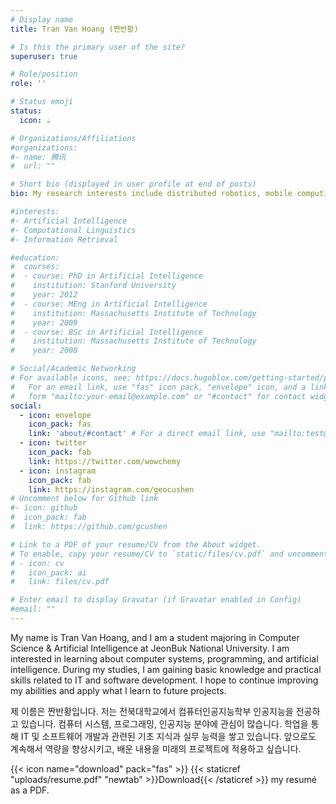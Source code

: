 ```yaml
---
# Display name
title: Tran Van Hoang (짠반황)

# Is this the primary user of the site?
superuser: true

# Role/position
role: ''

# Status emoji
status:
  icon: ☕️

# Organizations/Affiliations
#organizations:
#- name: 腾讯
#  url: ""

# Short bio (displayed in user profile at end of posts)
bio: My research interests include distributed robotics, mobile computing and programmable matter.

#interests:
#- Artificial Intelligence
#- Computational Linguistics
#- Information Retrieval

#education:
#  courses:
#  - course: PhD in Artificial Intelligence
#    institution: Stanford University
#    year: 2012
#  - course: MEng in Artificial Intelligence
#    institution: Massachusetts Institute of Technology
#    year: 2009
#  - course: BSc in Artificial Intelligence
#    institution: Massachusetts Institute of Technology
#    year: 2008

# Social/Academic Networking
# For available icons, see: https://docs.hugoblox.com/getting-started/page-builder/#icons
#   For an email link, use "fas" icon pack, "envelope" icon, and a link in the
#   form "mailto:your-email@example.com" or "#contact" for contact widget.
social:
  - icon: envelope
    icon_pack: fas
    link: 'about/#contact' # For a direct email link, use "mailto:test@example.org".
  - icon: twitter
    icon_pack: fab
    link: https://twitter.com/wowchemy
  - icon: instagram
    icon_pack: fab
    link: https://instagram.com/geocushen
# Uncomment below for Github link
#- icon: github
#  icon_pack: fab
#  link: https://github.com/gcushen

# Link to a PDF of your resume/CV from the About widget.
# To enable, copy your resume/CV to `static/files/cv.pdf` and uncomment the lines below.
# - icon: cv
#   icon_pack: ai
#   link: files/cv.pdf

# Enter email to display Gravatar (if Gravatar enabled in Config)
#email: ""
---
```


My name is Tran Van Hoang, and I am a student majoring in Computer Science & Artificial Intelligence at JeonBuk National University. I am interested in learning about computer systems, programming, and artificial intelligence. During my studies, I am gaining basic knowledge and practical skills related to IT and software development. I hope to continue improving my abilities and apply what I learn to future projects.

제 이름은 짠반황입니다. 저는 전북대학교에서 컴퓨터인공지능학부 인공지능을 전공하고 있습니다. 컴퓨터 시스템, 프로그래밍, 인공지능 분야에 관심이 많습니다. 학업을 통해 IT 및 소프트웨어 개발과 관련된 기초 지식과 실무 능력을 쌓고 있습니다. 앞으로도 계속해서 역량을 향상시키고, 배운 내용을 미래의 프로젝트에 적용하고 싶습니다.

{{< icon name="download" pack="fas" >}} {{< staticref "uploads/resume.pdf" "newtab" >}}Download{{< /staticref >}} my resumé as a PDF.
